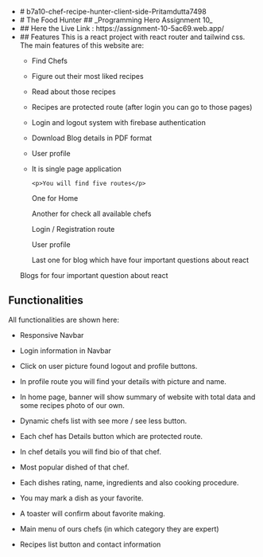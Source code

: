 ﻿<ul>
    <li># b7a10-chef-recipe-hunter-client-side-Pritamdutta7498
</li>
    <li># The Food Hunter
## _Programming Hero Assignment 10_
    </li>
    <li>## Here the Live Link :
           https://assignment-10-5ac69.web.app/ 
    </li>

<li>
## Features
This is a react project with react router and tailwind css. The main features of this website are:

- Find Chefs
- Figure out their most liked recipes
- Read about those recipes
- Recipes are protected route (after login you can go to those pages)
- Login and logout system with firebase authentication
- Download Blog details in PDF format
- User profile
  </li>
  <li> It is single page application

      <p>You will find five routes</p> 
   <p>One for Home</p>
  <p> Another for check all available chefs</p>
  <p> Login / Registration route</p>
   <p>User profile</p>
  <p> Last one for blog which have four important questions about react</p>
 <p> Blogs for four important question about react </p>
</li>

  </ul>

## Functionalities

All functionalities are shown here:

- Responsive Navbar
- Login information in Navbar
- Click on user picture found logout and profile buttons.
- In profile route you will find your details with picture and name.
- In home page, banner will show summary of website with total data and some recipes photo of our own.
- Dynamic chefs list with see more / see less button.
- Each chef has Details button which are protected route.

- In chef details you will find bio of that chef.
- Most popular dished of that chef.
- Each dishes rating, name, ingredients and also cooking procedure.
- You may mark a dish as your favorite.
- A toaster will confirm about favorite making.
- Main menu of ours chefs (in which category they are expert)
- Recipes list button and contact information
